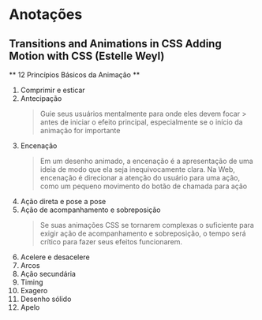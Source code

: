 # Anotações

## Transitions and Animations in CSS Adding Motion with CSS (Estelle Weyl)

** 12 Princípios Básicos da Animação **
1. Comprimir e esticar
2. Antecipação
    > Guie seus usuários mentalmente para onde eles devem focar > antes de iniciar o efeito principal, especialmente se o início da animação for importante
3. Encenação
    > Em um desenho animado, a encenação é a apresentação de uma ideia de modo que ela seja inequivocamente clara. Na Web, encenação é direcionar a atenção do usuário para uma ação, como um pequeno movimento do botão de chamada para ação
4. Ação direta e pose a pose
5. Ação de acompanhamento e sobreposição
    > Se suas animações CSS se tornarem complexas o suficiente para exigir ação de acompanhamento e sobreposição, o tempo será crítico para fazer seus efeitos funcionarem.
6. Acelere e desacelere
7. Arcos
8. Ação secundária
9. Timing
10. Exagero
11. Desenho sólido
12. Apelo

